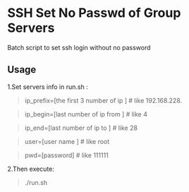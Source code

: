 # SSH Set No Passwd of Group Servers
Batch script to set ssh login without no password

## Usage

1.Set servers info in run.sh :

>ip_prefix=[the first 3 number of ip ] # like 192.168.228. 

>ip_begin=[last number of ip from ] # like 4 

>ip_end=[last number of ip to ] # like 28 

>user=[user name ] # like root 

>pwd=[password] # like 111111 

2.Then execute:

>./run.sh
